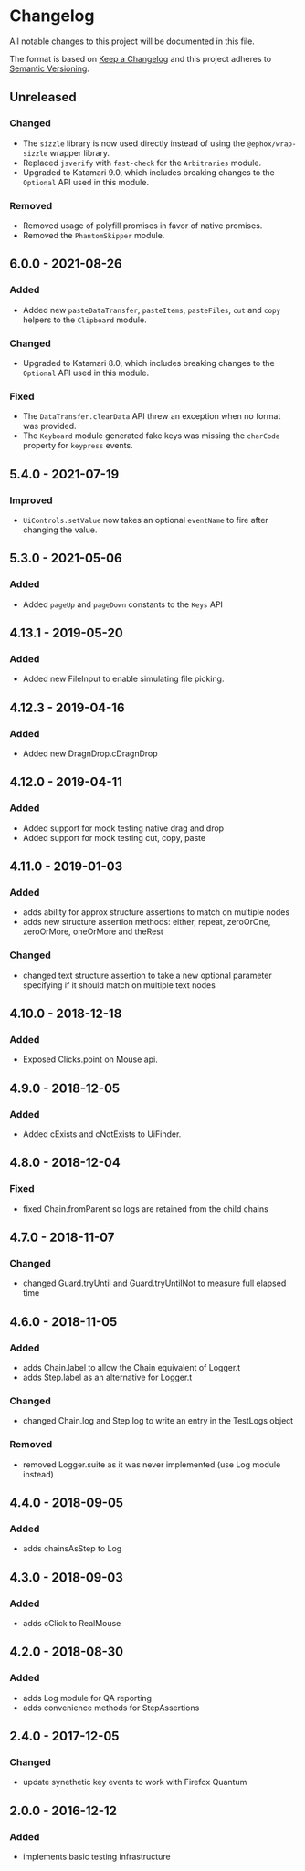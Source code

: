 # Changelog
All notable changes to this project will be documented in this file.

The format is based on [Keep a Changelog](http://keepachangelog.com/en/1.0.0/)
and this project adheres to [Semantic Versioning](http://semver.org/spec/v2.0.0.html).

## Unreleased

### Changed
- The `sizzle` library is now used directly instead of using the `@ephox/wrap-sizzle` wrapper library.
- Replaced `jsverify` with `fast-check` for the `Arbitraries` module.
- Upgraded to Katamari 9.0, which includes breaking changes to the `Optional` API used in this module.

### Removed
- Removed usage of polyfill promises in favor of native promises.
- Removed the `PhantomSkipper` module.

## 6.0.0 - 2021-08-26

### Added
- Added new `pasteDataTransfer`, `pasteItems`, `pasteFiles`, `cut` and `copy` helpers to the `Clipboard` module.

### Changed
- Upgraded to Katamari 8.0, which includes breaking changes to the `Optional` API used in this module.

### Fixed
- The `DataTransfer.clearData` API threw an exception when no format was provided.
- The `Keyboard` module generated fake keys was missing the `charCode` property for `keypress` events.

## 5.4.0 - 2021-07-19

### Improved
- `UiControls.setValue` now takes an optional `eventName` to fire after changing the value.

## 5.3.0 - 2021-05-06

### Added
- Added `pageUp` and `pageDown` constants to the `Keys` API

## 4.13.1 - 2019-05-20

### Added
- Added new FileInput to enable simulating file picking.

## 4.12.3 - 2019-04-16

### Added
- Added new DragnDrop.cDragnDrop

## 4.12.0 - 2019-04-11

### Added
- Added support for mock testing native drag and drop
- Added support for mock testing cut, copy, paste

## 4.11.0 - 2019-01-03

### Added
- adds ability for approx structure assertions to match on multiple nodes
- adds new structure assertion methods: either, repeat, zeroOrOne, zeroOrMore, oneOrMore and theRest

### Changed
- changed text structure assertion to take a new optional parameter specifying if it should match on multiple text nodes

## 4.10.0 - 2018-12-18

### Added
- Exposed Clicks.point on Mouse api.

## 4.9.0 - 2018-12-05

### Added
- Added cExists and cNotExists to UiFinder.

## 4.8.0 - 2018-12-04

### Fixed
- fixed Chain.fromParent so logs are retained from the child chains

## 4.7.0 - 2018-11-07

### Changed
- changed Guard.tryUntil and Guard.tryUntilNot to measure full elapsed time

## 4.6.0 - 2018-11-05

### Added
- adds Chain.label to allow the Chain equivalent of Logger.t
- adds Step.label as an alternative for Logger.t

### Changed
- changed Chain.log and Step.log to write an entry in the TestLogs object

### Removed
- removed Logger.suite as it was never implemented (use Log module instead)

## 4.4.0 - 2018-09-05

### Added
- adds chainsAsStep to Log

## 4.3.0 - 2018-09-03

### Added
- adds cClick to RealMouse

## 4.2.0 - 2018-08-30

### Added
- adds Log module for QA reporting
- adds convenience methods for StepAssertions

## 2.4.0 - 2017-12-05

### Changed
- update synethetic key events to work with Firefox Quantum

## 2.0.0 - 2016-12-12

### Added
- implements basic testing infrastructure
